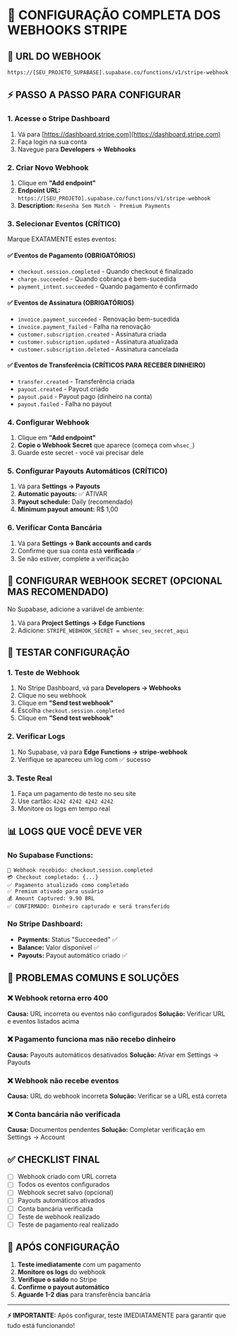 # 🔧 CONFIGURAÇÃO COMPLETA DOS WEBHOOKS STRIPE

## 🎯 URL DO WEBHOOK
```
https://[SEU_PROJETO_SUPABASE].supabase.co/functions/v1/stripe-webhook
```

## ⚡ PASSO A PASSO PARA CONFIGURAR

### 1. Acesse o Stripe Dashboard
1. Vá para [https://dashboard.stripe.com](https://dashboard.stripe.com)
2. Faça login na sua conta
3. Navegue para **Developers → Webhooks**

### 2. Criar Novo Webhook
1. Clique em **"Add endpoint"**
2. **Endpoint URL:** `https://[SEU_PROJETO].supabase.co/functions/v1/stripe-webhook`
3. **Description:** `Resenha Sem Match - Premium Payments`

### 3. Selecionar Eventos (CRÍTICO)
Marque EXATAMENTE estes eventos:

#### ✅ Eventos de Pagamento (OBRIGATÓRIOS)
- `checkout.session.completed` - Quando checkout é finalizado
- `charge.succeeded` - Quando cobrança é bem-sucedida
- `payment_intent.succeeded` - Quando pagamento é confirmado

#### ✅ Eventos de Assinatura (OBRIGATÓRIOS)
- `invoice.payment_succeeded` - Renovação bem-sucedida
- `invoice.payment_failed` - Falha na renovação
- `customer.subscription.created` - Assinatura criada
- `customer.subscription.updated` - Assinatura atualizada
- `customer.subscription.deleted` - Assinatura cancelada

#### ✅ Eventos de Transferência (CRÍTICOS PARA RECEBER DINHEIRO)
- `transfer.created` - Transferência criada
- `payout.created` - Payout criado
- `payout.paid` - Payout pago (dinheiro na conta)
- `payout.failed` - Falha no payout

### 4. Configurar Webhook
1. Clique em **"Add endpoint"**
2. **Copie o Webhook Secret** que aparece (começa com `whsec_`)
3. Guarde este secret - você vai precisar dele

### 5. Configurar Payouts Automáticos (CRÍTICO)
1. Vá para **Settings → Payouts**
2. **Automatic payouts:** ✅ ATIVAR
3. **Payout schedule:** Daily (recomendado)
4. **Minimum payout amount:** R$ 1,00

### 6. Verificar Conta Bancária
1. Vá para **Settings → Bank accounts and cards**
2. Confirme que sua conta está **verificada** ✅
3. Se não estiver, complete a verificação

## 🔑 CONFIGURAR WEBHOOK SECRET (OPCIONAL MAS RECOMENDADO)

No Supabase, adicione a variável de ambiente:
1. Vá para **Project Settings → Edge Functions**
2. Adicione: `STRIPE_WEBHOOK_SECRET = whsec_seu_secret_aqui`

## 🧪 TESTAR CONFIGURAÇÃO

### 1. Teste de Webhook
1. No Stripe Dashboard, vá para **Developers → Webhooks**
2. Clique no seu webhook
3. Clique em **"Send test webhook"**
4. Escolha `checkout.session.completed`
5. Clique em **"Send test webhook"**

### 2. Verificar Logs
1. No Supabase, vá para **Edge Functions → stripe-webhook**
2. Verifique se apareceu um log com ✅ sucesso

### 3. Teste Real
1. Faça um pagamento de teste no seu site
2. Use cartão: `4242 4242 4242 4242`
3. Monitore os logs em tempo real

## 📊 LOGS QUE VOCÊ DEVE VER

### No Supabase Functions:
```
🔔 Webhook recebido: checkout.session.completed
💳 Checkout completado: {...}
✅ Pagamento atualizado como completado
✅ Premium ativado para usuário
💰 Amount Captured: 9.90 BRL
✅ CONFIRMADO: Dinheiro capturado e será transferido
```

### No Stripe Dashboard:
- **Payments:** Status "Succeeded" ✅
- **Balance:** Valor disponível ✅
- **Payouts:** Payout automático criado ✅

## 🚨 PROBLEMAS COMUNS E SOLUÇÕES

### ❌ Webhook retorna erro 400
**Causa:** URL incorreta ou eventos não configurados
**Solução:** Verificar URL e eventos listados acima

### ❌ Pagamento funciona mas não recebo dinheiro
**Causa:** Payouts automáticos desativados
**Solução:** Ativar em Settings → Payouts

### ❌ Webhook não recebe eventos
**Causa:** URL do webhook incorreta
**Solução:** Verificar se a URL está correta

### ❌ Conta bancária não verificada
**Causa:** Documentos pendentes
**Solução:** Completar verificação em Settings → Account

## ✅ CHECKLIST FINAL

- [ ] Webhook criado com URL correta
- [ ] Todos os eventos configurados
- [ ] Webhook secret salvo (opcional)
- [ ] Payouts automáticos ativados
- [ ] Conta bancária verificada
- [ ] Teste de webhook realizado
- [ ] Teste de pagamento real realizado

## 🎉 APÓS CONFIGURAÇÃO

1. **Teste imediatamente** com um pagamento
2. **Monitore os logs** do webhook
3. **Verifique o saldo** no Stripe
4. **Confirme o payout automático**
5. **Aguarde 1-2 dias** para transferência bancária

---

**⚡ IMPORTANTE:** Após configurar, teste IMEDIATAMENTE para garantir que tudo está funcionando!